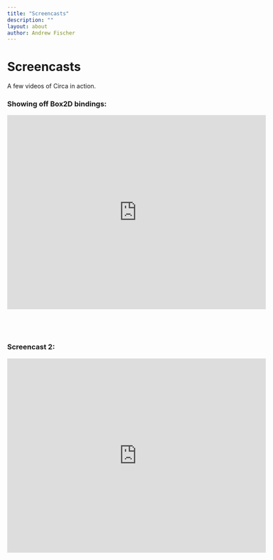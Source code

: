 ```yaml
---
title: "Screencasts"
description: ""
layout: about
author: Andrew Fischer
---
```


# Screencasts

A few videos of Circa in action.



### Showing off Box2D bindings:

<iframe src="http://player.vimeo.com/video/23773218" width="600" height="450" frameborder="0" webkitAllowFullScreen="" mozallowfullscreen="" allowFullScreen=""> </iframe>

<p style="height:40px"></p>

### Screencast 2:

<iframe src="http://player.vimeo.com/video/28396712" width="600" height="450" frameborder="0" webkitAllowFullScreen="" mozallowfullscreen="" allowFullScreen=""> </iframe>
